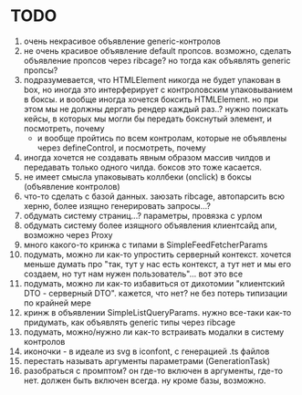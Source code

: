 # TODO

1. очень некрасивое объявление generic-контролов
2. не очень красивое объявление default пропсов. возможно, сделать объявление пропсов через ribcage? но тогда как объявлять generic пропсы?
3. подразумевается, что HTMLElement никогда не будет упакован в box, но иногда это интерферирует с контроловским упаковыванием в боксы. и вообще иногда хочется боксить HTMLElement. но при этом мы не должны дергать рендер каждый раз..? нужно поискать кейсы, в которых мы могли бы передать бокснутый элемент, и посмотреть, почему
	- и вообще пройтись по всем контролам, которые не объявлены через defineControl, и посмотреть, почему
4. иногда хочется не создавать явным образом массив чилдов и передавать только одного чилда. боксов это тоже касается.
5. не имеет смысла упаковывать коллбеки (onclick) в боксы (объявление контролов)
6. что-то сделать с базой данных. заюзать ribcage, автопарсить всю херню, более изящно генерировать запросы...?
7. обдумать систему страниц...? параметры, провязка с урлом
8. обдумать систему более изящного объявления клиентсайд апи, возможно через Proxy
9. много какого-то кринжа с типами в SimpleFeedFetcherParams
10. подумать, можно ли как-то упростить серверный контекст. хочется меньше думать про "так, тут у нас есть контекст, а тут нет и мы его создаем, но тут нам нужен пользователь"... вот это все
11. подумать, можно ли как-то избавиться от дихотомии "клиентский DTO - серверный DTO". кажется, что нет? не без потерь типизации по крайней мере
12. кринж в объявлении SimpleListQueryParams. нужно все-таки как-то придумать, как объявлять generic типы через ribcage
13. подумать, можно/нужно ли как-то встраивать модалки в систему контролов
14. иконочки - в идеале из svg в iconfont, с генерацией .ts файлов
15. перестать называть аргументы параметрами (GenerationTask)
16. разобраться с промптом? он где-то включен в аргументы, где-то нет. должен быть включен всегда. ну кроме базы, возможно.  
